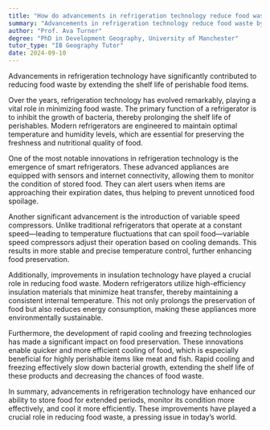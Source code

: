 ```yaml
---
title: "How do advancements in refrigeration technology reduce food waste?"
summary: "Advancements in refrigeration technology reduce food waste by extending the shelf life of perishable food items."
author: "Prof. Ava Turner"
degree: "PhD in Development Geography, University of Manchester"
tutor_type: "IB Geography Tutor"
date: 2024-09-10
---
```


Advancements in refrigeration technology have significantly contributed to reducing food waste by extending the shelf life of perishable food items.

Over the years, refrigeration technology has evolved remarkably, playing a vital role in minimizing food waste. The primary function of a refrigerator is to inhibit the growth of bacteria, thereby prolonging the shelf life of perishables. Modern refrigerators are engineered to maintain optimal temperature and humidity levels, which are essential for preserving the freshness and nutritional quality of food.

One of the most notable innovations in refrigeration technology is the emergence of smart refrigerators. These advanced appliances are equipped with sensors and internet connectivity, allowing them to monitor the condition of stored food. They can alert users when items are approaching their expiration dates, thus helping to prevent unnoticed food spoilage.

Another significant advancement is the introduction of variable speed compressors. Unlike traditional refrigerators that operate at a constant speed—leading to temperature fluctuations that can spoil food—variable speed compressors adjust their operation based on cooling demands. This results in more stable and precise temperature control, further enhancing food preservation.

Additionally, improvements in insulation technology have played a crucial role in reducing food waste. Modern refrigerators utilize high-efficiency insulation materials that minimize heat transfer, thereby maintaining a consistent internal temperature. This not only prolongs the preservation of food but also reduces energy consumption, making these appliances more environmentally sustainable.

Furthermore, the development of rapid cooling and freezing technologies has made a significant impact on food preservation. These innovations enable quicker and more efficient cooling of food, which is especially beneficial for highly perishable items like meat and fish. Rapid cooling and freezing effectively slow down bacterial growth, extending the shelf life of these products and decreasing the chances of food waste.

In summary, advancements in refrigeration technology have enhanced our ability to store food for extended periods, monitor its condition more effectively, and cool it more efficiently. These improvements have played a crucial role in reducing food waste, a pressing issue in today’s world.
    